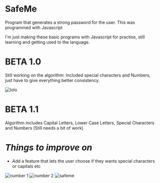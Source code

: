 # SafeMe
Program that generates a strong password for the user. This was programmed with Javascript 

I'm just making these basic programs with Javascript for practise, still learning and getting used to the language. 
# BETA 1.0
Still working on the algorithm: 
Included special characters and Numbers, just have to give everything better consistency. 

![lolo](https://user-images.githubusercontent.com/27081909/29997511-0fe25fa2-8fe3-11e7-9ac1-269bdf4a3817.PNG)

# BETA 1.1
Algorithm includes Capital Letters, Lower Case Letters, Special Characters and Numbers (Still needs a bit of work) 
# *Things to improve on* 
- Add a feature that lets the user choose if they wants special characters or capitals etc

![number 1](https://user-images.githubusercontent.com/27081909/30139863-91d47604-933e-11e7-99f8-35be41ce608d.JPG)
![number 2](https://user-images.githubusercontent.com/27081909/30139864-91d7b54e-933e-11e7-80e1-9f1ea18f1299.JPG)
![safeme](https://user-images.githubusercontent.com/27081909/30139532-75a23dd8-933c-11e7-9604-e6a7976c9f7a.gif)



